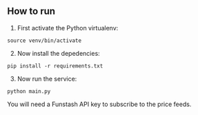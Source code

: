 ## How to run

1. First activate the Python virtualenv:
   
```
source venv/bin/activate
```

2. Now install the depedencies:

```
pip install -r requirements.txt
```

3. Now run the service:

```
python main.py
```

You will need a Funstash API key to subscribe to the price feeds.
